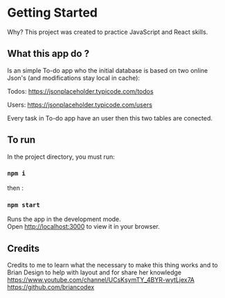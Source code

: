# Getting Started 

Why? This project was created to practice JavaScript and React skills.

## What this app do ? 

Is an simple To-do app who the initial database is based on two online Json's (and modifications stay local in cache):

Todos: https://jsonplaceholder.typicode.com/todos

Users: https://jsonplaceholder.typicode.com/users

Every task in To-do app have an user then this two tables are conected.

## To run

In the project directory, you must run:

### `npm i`
then :
### `npm start`

Runs the app in the development mode.\
Open [http://localhost:3000](http://localhost:3000) to view it in your browser.

## Credits

Credits to me to learn what the necessary to make this thing works
and to Brian Design to help with layout and for share her knowledge
https://www.youtube.com/channel/UCsKsymTY_4BYR-wytLjex7A
https://github.com/briancodex
